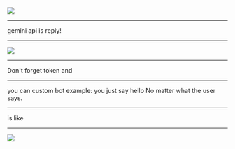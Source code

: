 <img src="https://i.imgur.com/l0j8ui0.png">
<hr><P>gemini api is reply!</P>


<hr>
<img src="https://i.imgur.com/csP0O1v.png">
<hr> Don't forget token and <hr> you can custom bot example: you just say hello No matter what the user says.
<hr><p>is like</p>
<hr><img src="https://i.imgur.com/Ob7SL5W.png">
